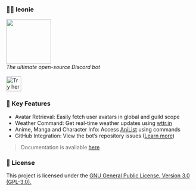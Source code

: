 ### 👧🏻 leonie

<img src="https://github.com/elderguardian/leonie/assets/129489839/815f1398-e6c0-403c-804a-b2e8a8dfb4e9" height="120px">
<br><i>The ultimate open-source Discord bot</i><br><br>

<a href="https://discord.com/api/oauth2/authorize?client_id=1143573089880387624&permissions=0&scope=bot">
    <img 
        src="https://img.shields.io/badge/🚀%20Try%20her%20out-ffffff.svg?style=for-the-badge&labelColor=000000&color=000000"
        alt="Try her out button" height="40px">
</a>

### 🔑 Key Features

- Avatar Retrieval: Easily fetch user avatars in global and guild scope
- Weather Command: Get real-time weather updates using [wttr.in](https://wttr.in/)
- Anime, Manga and Character Info: Access [AniList](https://anilist.co/) using commands
- GitHub Integration: View the bot’s repository
  issues ([Learn more](https://blog.kagerou.dev/Integrating_GitHub_into_Leonie))

> Documentation is available [here](docs/README.md)

### 📜 License

This project is licensed under the [GNU General Public License, Version 3.0 (GPL-3.0).](./LICENSE)